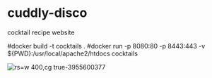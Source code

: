 # cuddly-disco
cocktail recipe website

#docker build -t cocktails .
#docker run -p 8080:80 -p 8443:443 -v ${PWD}:/usr/local/apache2/htdocs cocktails



![rs=w 400,cg true-3955600377](https://user-images.githubusercontent.com/8779526/212523086-6c9f083e-2227-459c-bb99-10630f14823b.jpg)
